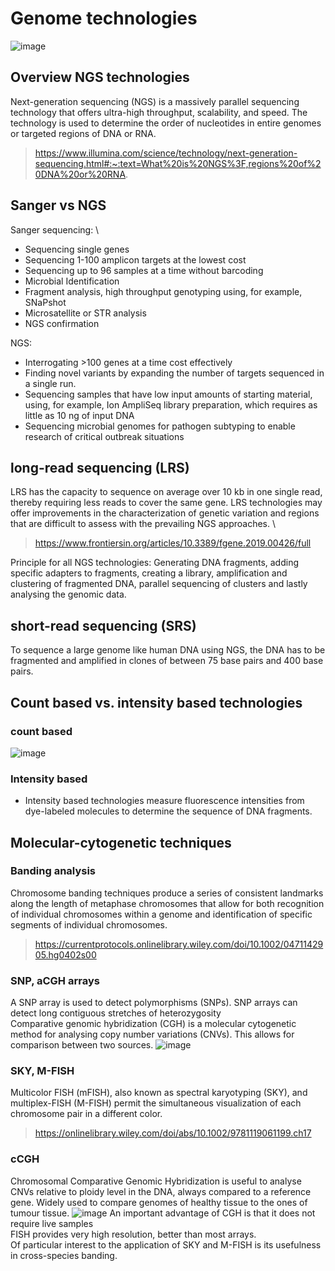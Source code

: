 # Genome technologies
![image](https://user-images.githubusercontent.com/114056080/193546710-e399ccfd-8a91-49ce-a6a2-9376ce81d483.png)

## Overview NGS technologies
Next-generation sequencing (NGS) is a massively parallel sequencing technology that offers ultra-high throughput, scalability, and speed. The technology is used to determine the order of nucleotides in entire genomes or targeted regions of DNA or RNA.
> https://www.illumina.com/science/technology/next-generation-sequencing.html#:~:text=What%20is%20NGS%3F,regions%20of%20DNA%20or%20RNA.
## Sanger vs NGS

 Sanger sequencing: \

- Sequencing single genes
- Sequencing 1-100 amplicon targets at the lowest cost
- Sequencing up to 96 samples at a time without barcoding
- Microbial Identification
- Fragment analysis, high throughput genotyping using, for example, SNaPshot
- Microsatellite or STR analysis
- NGS confirmation

NGS:

- Interrogating >100 genes at a time cost effectively
- Finding novel variants by expanding the number of targets sequenced in a single run.
- Sequencing samples that have low input amounts of starting material, using, for example, Ion AmpliSeq library preparation, which requires as little as 10 ng of input DNA
- Sequencing microbial genomes for pathogen subtyping to enable research of critical outbreak situations
## long-read sequencing (LRS)
LRS has the capacity to sequence on average over 10 kb in one single read, thereby requiring less reads to cover the same gene. LRS technologies may offer improvements in the characterization of genetic variation and regions that are difficult to assess with the prevailing NGS approaches. \
>https://www.frontiersin.org/articles/10.3389/fgene.2019.00426/full

Principle for all NGS technologies: Generating DNA fragments, adding specific adapters to fragments, creating a library, amplification and clustering of fragmented DNA, parallel sequencing of clusters and lastly analysing the genomic data.

## short-read sequencing (SRS)
To sequence a large genome like human DNA using NGS, the DNA has to be fragmented and amplified in clones of between 75 base pairs and 400 base pairs.

## Count based vs. intensity based technologies
### count based
 ![image](https://user-images.githubusercontent.com/114056080/193525072-9fe2e545-696c-4c62-ab1e-735b35b26f1f.png)

 

### Intensity based 
  - Intensity based technologies measure fluorescence intensities from dye-labeled molecules to determine the sequence of DNA fragments.

## Molecular-cytogenetic techniques
### Banding analysis
Chromosome banding techniques produce a series of consistent landmarks along the length of metaphase chromosomes that allow for both recognition of individual chromosomes within a genome and identification of specific segments of individual chromosomes.
>https://currentprotocols.onlinelibrary.wiley.com/doi/10.1002/0471142905.hg0402s00
### SNP, aCGH arrays
A SNP array is used to detect polymorphisms (SNPs). SNP arrays can detect long contiguous stretches of heterozygosity  \
Comparative genomic hybridization (CGH) is a molecular cytogenetic method for analysing copy number variations (CNVs). This allows for comparison between two sources.
![image](https://user-images.githubusercontent.com/114056080/193545371-08c45e83-00a3-4498-8a30-b6bd727cfd16.png)

### SKY, M-FISH
Multicolor FISH (mFISH), also known as spectral karyotyping (SKY), and multiplex-FISH (M-FISH) permit the simultaneous visualization of each chromosome pair in a different color.
>https://onlinelibrary.wiley.com/doi/abs/10.1002/9781119061199.ch17
### cCGH
  Chromosomal Comparative Genomic Hybridization is useful to analyse CNVs relative to ploidy level in the DNA, always compared to a reference gene. Widely used to compare genomes of healthy tissue to the ones of tumour tissue. 
![image](https://user-images.githubusercontent.com/114056080/193545257-a21c8c62-f5f3-44cf-af91-5f16806998d3.png)
An important advantage of CGH is that it does not require live samples \
FISH provides very high resolution, better than most arrays. \
Of particular interest to the application of SKY and M-FISH is its usefulness in cross-species banding.
